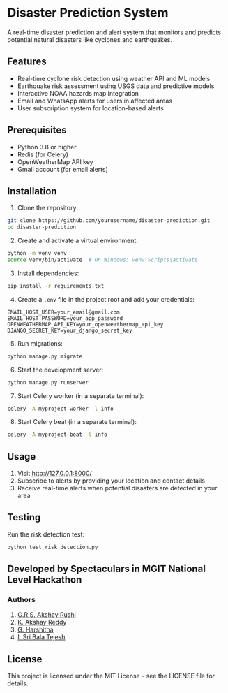 # Disaster Prediction System

A real-time disaster prediction and alert system that monitors and predicts potential natural disasters like cyclones and earthquakes.

## Features

- Real-time cyclone risk detection using weather API and ML models
- Earthquake risk assessment using USGS data and predictive models
- Interactive NOAA hazards map integration
- Email and WhatsApp alerts for users in affected areas
- User subscription system for location-based alerts

## Prerequisites

- Python 3.8 or higher
- Redis (for Celery)
- OpenWeatherMap API key
- Gmail account (for email alerts)

## Installation

1. Clone the repository:
```bash
git clone https://github.com/yourusername/disaster-prediction.git
cd disaster-prediction
```

2. Create and activate a virtual environment:
```bash
python -m venv venv
source venv/bin/activate  # On Windows: venv\Scripts\activate
```

3. Install dependencies:
```bash
pip install -r requirements.txt
```

4. Create a `.env` file in the project root and add your credentials:
```
EMAIL_HOST_USER=your_email@gmail.com
EMAIL_HOST_PASSWORD=your_app_password
OPENWEATHERMAP_API_KEY=your_openweathermap_api_key
DJANGO_SECRET_KEY=your_django_secret_key
```

5. Run migrations:
```bash
python manage.py migrate
```

6. Start the development server:
```bash
python manage.py runserver
```

7. Start Celery worker (in a separate terminal):
```bash
celery -A myproject worker -l info
```

8. Start Celery beat (in a separate terminal):
```bash
celery -A myproject beat -l info
```

## Usage

1. Visit http://127.0.0.1:8000/
2. Subscribe to alerts by providing your location and contact details
3. Receive real-time alerts when potential disasters are detected in your area

## Testing

Run the risk detection test:
```bash
python test_risk_detection.py
```

## Developed by Spectaculars in MGIT National Level Hackathon

### Authors
1. [G.R.S. Akshay Rushi](https://github.com/PhantomChillz)
2. [K. Akshay Reddy](https://github.com/A-R-K-7)
3. [G. Harshitha](https://github.com/Harshitha9407)
4. [I. Sri Bala Tejesh](https://github.com/SRIBALATEJESH)

## License

This project is licensed under the MIT License - see the LICENSE file for details. 

